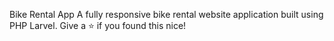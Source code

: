 Bike Rental App
A fully responsive bike rental website application built using PHP Larvel.
Give a ⭐ if you found this nice!
